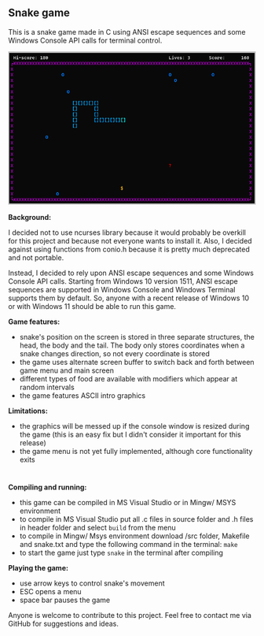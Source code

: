 ## Snake game

This is a snake game made in C using ANSI escape sequences and some Windows Console API calls for terminal control. 

![Screenshot from the game](snake.png)

**Background:**

I decided not to use ncurses library because it would probably be overkill for this project and because not everyone wants to install it. Also, I decided against using functions from conio.h because it is pretty much deprecated and not portable. 

Instead, I decided to rely upon ANSI escape sequences and some Windows Console API calls. Starting from Windows 10 version 1511, ANSI escape sequences are supported in Windows Console and Windows Terminal supports them by default. So, anyone with a recent release of Windows 10 or with Windows 11 should be able to run this game.

**Game features:**
-  snake's position on the screen is stored in three separate structures, the head, the body and the tail. The body only stores coordinates when a snake changes direction, so not every coordinate is stored
- the game uses alternate screen buffer to switch back and forth between game menu and main screen
- different types of food are available with modifiers which appear at random intervals
- the game features ASCII intro graphics


**Limitations:**
- the graphics will be messed up if the console window is resized during the game (this is an easy fix but I didn't consider it important for this release)
- the game menu is not yet fully implemented, although core functionality exits
#
**Compiling and running:**
- this game can be compiled in MS Visual Studio or in Mingw/ MSYS environment
- to compile in MS Visual Studio put all .c files in source folder and .h files in header folder and select `build` from the menu
- to compile in Mingw/ Msys environment download /src folder, Makefile and snake.txt and type the following command in the terminal: `make`
- to start the game just type `snake` in the terminal after compiling

**Playing the game:**
- use arrow keys to control snake's movement
- ESC opens a menu
- space bar pauses the game
 
Anyone is welcome to contribute to this project. Feel free to contact me via GitHub for suggestions and ideas.
